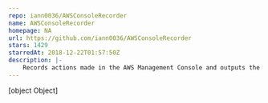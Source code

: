```yaml
---
repo: iann0036/AWSConsoleRecorder
name: AWSConsoleRecorder
homepage: NA
url: https://github.com/iann0036/AWSConsoleRecorder
stars: 1429
starredAt: 2018-12-22T01:57:50Z
description: |-
    Records actions made in the AWS Management Console and outputs the equivalent CLI/SDK commands and CloudFormation/Terraform templates.
---
```


[object Object]
